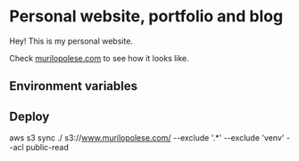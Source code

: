 # Personal website, portfolio and blog

Hey! This is my personal website.

Check [murilopolese.com](http://www.murilopolese.com) to see how it looks like.

## Environment variables


## Deploy

aws s3 sync ./ s3://www.murilopolese.com/ --exclude '.*' --exclude 'venv' --acl public-read

